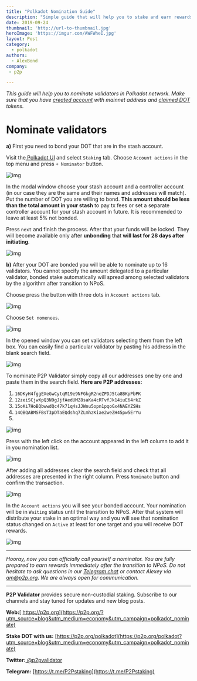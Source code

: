 ```yaml
---
title: "Polkadot Nomination Guide"
description: "Simple guide that will help you to stake and earn rewards in Polkadot network"
date: 2019-09-24
thumbnail: 'http://url-to-thumbnail.jpg'
heroImage: 'https://imgur.com/AWFWheI.jpg'
layout: Post
category:
  - polkadot
authors:
  - AlexBond
company:
 - p2p

---
```


*This guide will help you to nominate validators in Polkadot network. Make sure that you have [created account](https://economy.p2p.org/create-account-in-polkadot-network) with mainnet address and [claimed DOT](https://economy.p2p.org/claim-dot-with-polkadotjs) tokens.* 

# Nominate validators

**a)** First you need to bond your DOT that are in the stash account. 

Visit the[ Polkadot UI](https://polkadot.js.org/apps) and select `Staking` tab. Choose `Account actions` in the top menu and press `+ Nominator` button.



![img](https://imgur.com/TTNYJu1.jpg)



In the modal window choose your stash account and a controller account (in our case they are the same and their names and addresses will match). Put the number of DOT you are willing to bond. **This amount should be less than the total amount in your stash** to pay tx fees or set a separate controller account for your stash account in future. It is recommended to leave at least 5% not bonded.

Press `next` and finish the process. After that your funds will be locked. They will become available only after **unbonding** that **will last for 28 days after initiating**.



![img](https://imgur.com/xm1ImvS.jpg)



**b)** After your DOT are bonded you will be able to nominate up to 16 validators. You cannot specify the amount delegated to a particular validator, bonded stake automatically will spread among selected validators by the algorithm after transition to NPoS.

Choose press the button with three dots in `Account actions` tab.

![img](https://imgur.com/gWO32vj.jpg)



Choose `Set nomenees`.



![img](https://imgur.com/W1bJnmp.jpg)



In the opened window you can set validators selecting them from the left box. You can easily find a particular validator by pasting his address in the blank search field.



![img](https://imgur.com/nGgovA0.jpg)



To nominate P2P Validator simply copy all our addresses one by one and paste them in the search field. **Here are P2P addresses:**

1. `16DKyH4fggEXeGwCytqM19e9NFGkgR2neZPDJ5ta8BKpPbPK`
2. `12zeiSCjwXpQ3N9gJjfAedUMZ8saKa4cRTvfJk14iuE64rkZ`
3. `15oKi7HoBQbwwdQc47k71q4sJJWnu5opn1pqoGx4NAEYZSHs`
4. `14QBQABMSFBsT3pDTaEQdshq7ZLmhzKiae2weZH45pw5ErYu`
5. 



![img](https://imgur.com/ZTJdHZo.jpg)



Press with the left click on the account appeared in the left column to add it in you nomination list. 



![img](https://imgur.com/pDGwFgt.jpg)



After adding all addresses clear the search field and check that all addresses are presented in the right column. Press `Nominate` button and confirm the transaction.



![img](https://imgur.com/1GHrCyI.jpg)



In the `Account actions` you will see your bonded account. Your nomination will be in `Waiting` status until the transition to NPoS. After that system will distribute your stake in an optimal way and you will see that nomination status changed on `Active` at least for one target and you will receive DOT rewards.



![img](https://imgur.com/X9umYEL.jpg)



------

*Hooray, now you can officially call yourself a nominator. You are fully prepared to earn rewards immediately after the transition to NPoS. Do not hesitate to ask questions in our [Telegram chat](https://t.me/P2Pstaking) or contact Alexey via am@p2p.org. We are always open for communication.*

------

**P2P Validator** provides secure non-custodial staking. Subscribe to our channels and stay tuned for updates and new blog posts.

**Web:**[ https://p2p.org](https://p2p.org/?utm_source=blog&utm_medium=economy&utm_campaign=polkadot_nominate)

**Stake DOT with us:** [https://p2p.org/polkadot](https://p2p.org/polkadot?utm_source=blog&utm_medium=economy&utm_campaign=polkadot_nominate)

**Twitter:**[ @p2pvalidator](https://twitter.com/p2pvalidator)

**Telegram:** [https://t.me/P2Pstaking](https://t.me/P2Pstaking)